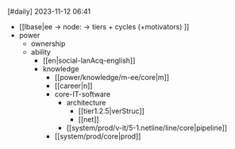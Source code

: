 [#daily]
2023-11-12
06:41

- [[lbase|ee -> node: -> tiers + cycles (+motivators) ]]
- power
	- ownership
	- ability
		- [[en|social-lanAcq-english]]
		- knowledge
			- [[power/knowledge/m-ee/core|m]]
			- [[career|n]]
			- core-IT-software
				- architecture
					- [[tier1.2.5|verStruc]]
					- [[net]]
				- [[system/prod/v-it/5-1.netline/line/core|pipeline]]
			- [[system/prod/core|prod]]
